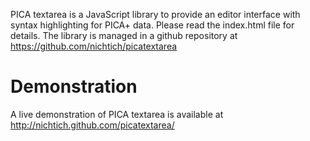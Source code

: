 PICA textarea is a JavaScript library to provide an editor interface
with syntax highlighting for PICA+ data. Please read the index.html
file for details. The library is managed in a github repository
at https://github.com/nichtich/picatextarea

# Demonstration

A live demonstration of PICA textarea is available at
http://nichtich.github.com/picatextarea/

